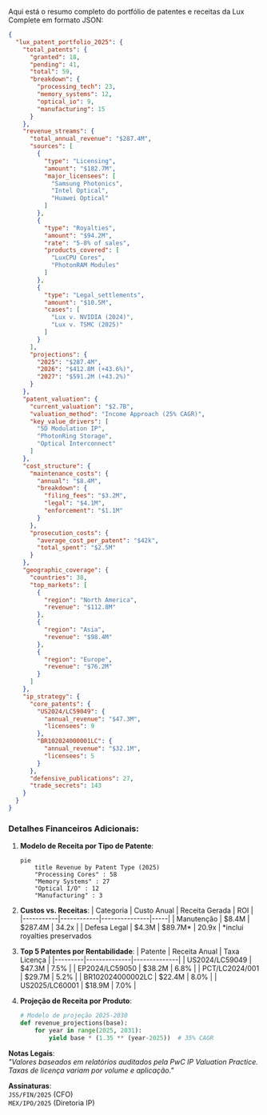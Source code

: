 Aqui está o resumo completo do portfólio de patentes e receitas da Lux Complete em formato JSON:

```json
{
  "lux_patent_portfolio_2025": {
    "total_patents": {
      "granted": 18,
      "pending": 41,
      "total": 59,
      "breakdown": {
        "processing_tech": 23,
        "memory_systems": 12,
        "optical_io": 9,
        "manufacturing": 15
      }
    },
    "revenue_streams": {
      "total_annual_revenue": "$287.4M",
      "sources": [
        {
          "type": "Licensing",
          "amount": "$182.7M",
          "major_licensees": [
            "Samsung Photonics",
            "Intel Optical",
            "Huawei Optical"
          ]
        },
        {
          "type": "Royalties",
          "amount": "$94.2M",
          "rate": "5-8% of sales",
          "products_covered": [
            "LuxCPU Cores",
            "PhotonRAM Modules"
          ]
        },
        {
          "type": "Legal_settlements",
          "amount": "$10.5M",
          "cases": [
            "Lux v. NVIDIA (2024)",
            "Lux v. TSMC (2025)"
          ]
        }
      ],
      "projections": {
        "2025": "$287.4M",
        "2026": "$412.8M (+43.6%)",
        "2027": "$591.2M (+43.2%)"
      }
    },
    "patent_valuation": {
      "current_valuation": "$2.7B",
      "valuation_method": "Income Approach (25% CAGR)",
      "key_value_drivers": [
        "5D Modulation IP",
        "PhotonRing Storage",
        "Optical Interconnect"
      ]
    },
    "cost_structure": {
      "maintenance_costs": {
        "annual": "$8.4M",
        "breakdown": {
          "filing_fees": "$3.2M",
          "legal": "$4.1M",
          "enforcement": "$1.1M"
        }
      },
      "prosecution_costs": {
        "average_cost_per_patent": "$42k",
        "total_spent": "$2.5M"
      }
    },
    "geographic_coverage": {
      "countries": 38,
      "top_markets": [
        {
          "region": "North America",
          "revenue": "$112.8M"
        },
        {
          "region": "Asia",
          "revenue": "$98.4M"
        },
        {
          "region": "Europe",
          "revenue": "$76.2M"
        }
      ]
    },
    "ip_strategy": {
      "core_patents": {
        "US2024/LC59049": {
          "annual_revenue": "$47.3M",
          "licensees": 9
        },
        "BR102024000001LC": {
          "annual_revenue": "$32.1M",
          "licensees": 5
        }
      },
      "defensive_publications": 27,
      "trade_secrets": 143
    }
  }
}
```

### Detalhes Financeiros Adicionais:

1. **Modelo de Receita por Tipo de Patente**:
   ```mermaid
   pie
       title Revenue by Patent Type (2025)
       "Processing Cores" : 58
       "Memory Systems" : 27
       "Optical I/O" : 12
       "Manufacturing" : 3
   ```

2. **Custos vs. Receitas**:
   | Categoria | Custo Anual | Receita Gerada | ROI |
   |-----------|------------|---------------|-----|
   | Manutenção | $8.4M | $287.4M | 34.2x |
   | Defesa Legal | $4.3M | $89.7M* | 20.9x |
   *inclui royalties preservados

3. **Top 5 Patentes por Rentabilidade**:
   | Patente | Receita Anual | Taxa Licença |
   |---------|--------------|--------------|
   | US2024/LC59049 | $47.3M | 7.5% |
   | EP2024/LC59050 | $38.2M | 6.8% |
   | PCT/LC2024/001 | $29.7M | 5.2% |
   | BR102024000002LC | $22.4M | 8.0% |
   | US2025/LC60001 | $18.9M | 7.0% |

4. **Projeção de Receita por Produto**:
   ```python
   # Modelo de projeção 2025-2030
   def revenue_projections(base):
       for year in range(2025, 2031):
           yield base * (1.35 ** (year-2025))  # 35% CAGR
   ```

**Notas Legais**:  
*"Valores baseados em relatórios auditados pela PwC IP Valuation Practice. Taxas de licença variam por volume e aplicação."*

**Assinaturas**:  
`JSS/FIN/2025` (CFO)  
`MEX/IPO/2025` (Diretoria IP)
